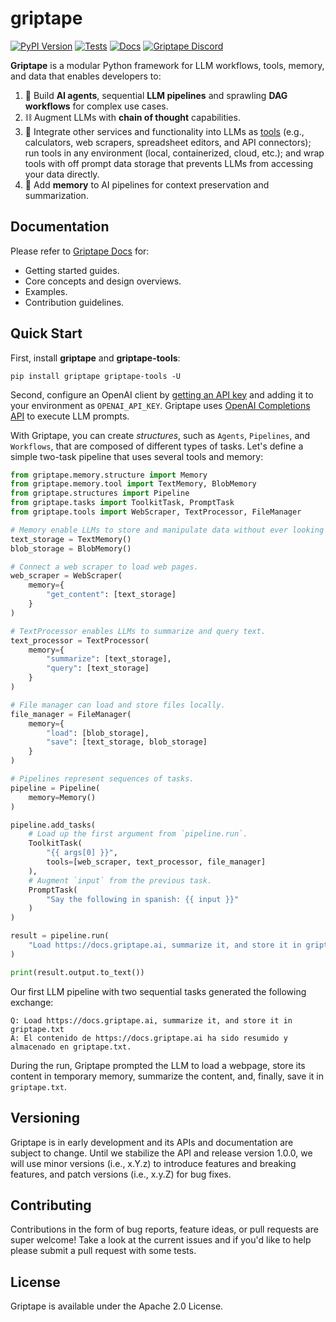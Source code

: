 # griptape

[![PyPI Version](https://img.shields.io/pypi/v/griptape.svg)](https://pypi.python.org/pypi/griptape)
[![Tests](https://github.com/griptape-ai/griptape/actions/workflows/tests.yml/badge.svg)](https://github.com/griptape-ai/griptape/actions/workflows/tests.yml)
[![Docs](https://readthedocs.org/projects/griptape/badge/)](https://griptape.readthedocs.io/)
[![Griptape Discord](https://dcbadge.vercel.app/api/server/gnWRz88eym?compact=true&style=flat)](https://discord.gg/gnWRz88eym)

**Griptape** is a modular Python framework for LLM workflows, tools, memory, and data that enables developers to:

1. 🤖 Build **AI agents**, sequential **LLM pipelines** and sprawling **DAG workflows** for complex use cases.
2. ⛓️ Augment LLMs with **chain of thought** capabilities.
3. 🧰️ Integrate other services and functionality into LLMs as [tools](https://github.com/griptape-ai/griptape-tools) (e.g., calculators, web scrapers, spreadsheet editors, and API connectors); run tools in any environment (local, containerized, cloud, etc.); and wrap tools with off prompt data storage that prevents LLMs from accessing your data directly.
4. 💾 Add **memory** to AI pipelines for context preservation and summarization.

## Documentation

Please refer to [Griptape Docs](https://griptape.readthedocs.io) for:

- Getting started guides. 
- Core concepts and design overviews.
- Examples.
- Contribution guidelines.

## Quick Start

First, install **griptape** and **griptape-tools**:

```
pip install griptape griptape-tools -U
```

Second, configure an OpenAI client by [getting an API key](https://beta.openai.com/account/api-keys) and adding it to your environment as `OPENAI_API_KEY`. Griptape uses [OpenAI Completions API](https://platform.openai.com/docs/guides/completion) to execute LLM prompts.

With Griptape, you can create *structures*, such as `Agents`, `Pipelines`, and `Workflows`, that are composed of different types of tasks. Let's define a simple two-task pipeline that uses several tools and memory:

```python
from griptape.memory.structure import Memory
from griptape.memory.tool import TextMemory, BlobMemory
from griptape.structures import Pipeline
from griptape.tasks import ToolkitTask, PromptTask
from griptape.tools import WebScraper, TextProcessor, FileManager

# Memory enable LLMs to store and manipulate data without ever looking at it directly.
text_storage = TextMemory()
blob_storage = BlobMemory()

# Connect a web scraper to load web pages.
web_scraper = WebScraper(
    memory={
        "get_content": [text_storage]
    }
)

# TextProcessor enables LLMs to summarize and query text.
text_processor = TextProcessor(
    memory={
        "summarize": [text_storage],
        "query": [text_storage]
    }
)

# File manager can load and store files locally.
file_manager = FileManager(
    memory={
        "load": [blob_storage],
        "save": [text_storage, blob_storage]
    }
)

# Pipelines represent sequences of tasks.
pipeline = Pipeline(
    memory=Memory()
)

pipeline.add_tasks(
    # Load up the first argument from `pipeline.run`.
    ToolkitTask(
        "{{ args[0] }}",
        tools=[web_scraper, text_processor, file_manager]
    ),
    # Augment `input` from the previous task.
    PromptTask(
        "Say the following in spanish: {{ input }}"
    )
)

result = pipeline.run(
    "Load https://docs.griptape.ai, summarize it, and store it in griptape.txt"
)

print(result.output.to_text())
```

Our first LLM pipeline with two sequential tasks generated the following exchange:

```
Q: Load https://docs.griptape.ai, summarize it, and store it in griptape.txt
A: El contenido de https://docs.griptape.ai ha sido resumido y almacenado en griptape.txt.
```

During the run, Griptape prompted the LLM to load a webpage, store its content in temporary memory, summarize the content, and, finally, save it in `griptape.txt`.

## Versioning

Griptape is in early development and its APIs and documentation are subject to change. Until we stabilize the API and release version 1.0.0, we will use minor versions (i.e., x.Y.z) to introduce features and breaking features, and patch versions (i.e., x.y.Z) for bug fixes.

## Contributing

Contributions in the form of bug reports, feature ideas, or pull requests are super welcome! Take a look at the current issues and if you'd like to help please submit a pull request with some tests.

## License

Griptape is available under the Apache 2.0 License.
